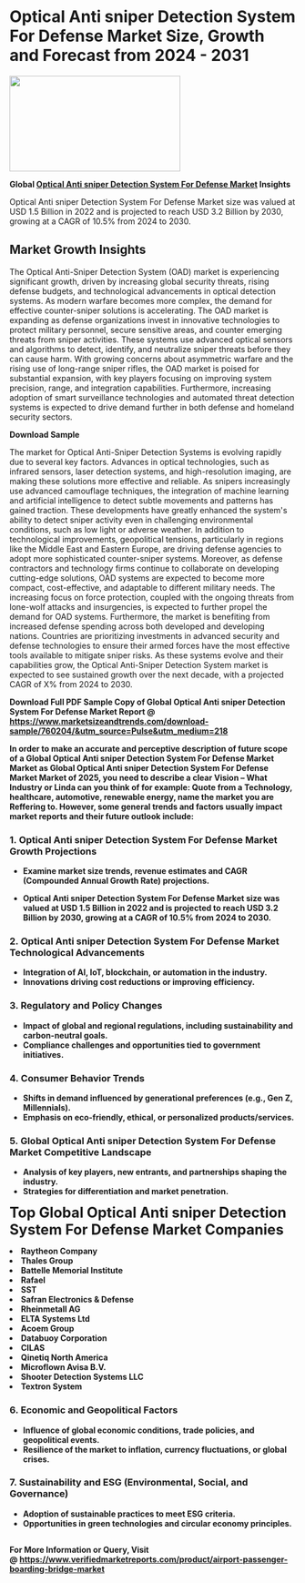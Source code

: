 <H1>Optical Anti sniper Detection System For Defense Market Size, Growth and Forecast from 2024 - 2031</H1><img class="aligncenter size-medium wp-image-584254" src="https://thirdeyenews.in/wp-content/uploads/2024/09/Global-Market-Research-300x168.jpeg" alt="" width="300" height="168" /><p><strong>Global&nbsp;<a href="https://www.marketsizeandtrends.com/download-sample/760204/&amp;utm_source=Pulse&amp;utm_medium=218">Optical Anti sniper Detection System For Defense Market</a> Insights</strong></p><p>Optical Anti sniper Detection System For Defense Market size was valued at USD 1.5 Billion in 2022 and is projected to reach USD 3.2 Billion by 2030, growing at a CAGR of 10.5% from 2024 to 2030.</p><p><h2>Market Growth Insights</h2> <p>The Optical Anti-Sniper Detection System (OAD) market is experiencing significant growth, driven by increasing global security threats, rising defense budgets, and technological advancements in optical detection systems. As modern warfare becomes more complex, the demand for effective counter-sniper solutions is accelerating. The OAD market is expanding as defense organizations invest in innovative technologies to protect military personnel, secure sensitive areas, and counter emerging threats from sniper activities. These systems use advanced optical sensors and algorithms to detect, identify, and neutralize sniper threats before they can cause harm. With growing concerns about asymmetric warfare and the rising use of long-range sniper rifles, the OAD market is poised for substantial expansion, with key players focusing on improving system precision, range, and integration capabilities. Furthermore, increasing adoption of smart surveillance technologies and automated threat detection systems is expected to drive demand further in both defense and homeland security sectors.</p> <p><strong>Download Sample</strong></p> <p>The market for Optical Anti-Sniper Detection Systems is evolving rapidly due to several key factors. Advances in optical technologies, such as infrared sensors, laser detection systems, and high-resolution imaging, are making these solutions more effective and reliable. As snipers increasingly use advanced camouflage techniques, the integration of machine learning and artificial intelligence to detect subtle movements and patterns has gained traction. These developments have greatly enhanced the system's ability to detect sniper activity even in challenging environmental conditions, such as low light or adverse weather. In addition to technological improvements, geopolitical tensions, particularly in regions like the Middle East and Eastern Europe, are driving defense agencies to adopt more sophisticated counter-sniper systems. Moreover, as defense contractors and technology firms continue to collaborate on developing cutting-edge solutions, OAD systems are expected to become more compact, cost-effective, and adaptable to different military needs. The increasing focus on force protection, coupled with the ongoing threats from lone-wolf attacks and insurgencies, is expected to further propel the demand for OAD systems. Furthermore, the market is benefiting from increased defense spending across both developed and developing nations. Countries are prioritizing investments in advanced security and defense technologies to ensure their armed forces have the most effective tools available to mitigate sniper risks. As these systems evolve and their capabilities grow, the Optical Anti-Sniper Detection System market is expected to see sustained growth over the next decade, with a projected CAGR of X% from 2024 to 2030.</p> <p><strong></p><p><span class=""><strong>Download Full PDF Sample Copy of Global Optical Anti sniper Detection System For Defense Market Report</strong> @ <a href="https://www.marketsizeandtrends.com/download-sample/760204/&amp;utm_source=Pulse&amp;utm_medium=218" target="_blank">https://www.marketsizeandtrends.com/download-sample/760204/&amp;utm_source=Pulse&amp;utm_medium=218</a></span></p><p>In order to make an accurate and perceptive description of future scope of a Global&nbsp;Optical Anti sniper Detection System For Defense Market Market as Global&nbsp;Optical Anti sniper Detection System For Defense Market Market of 2025, you need to describe a clear Vision &ndash; What Industry or Linda can you think of for example: Quote from a Technology, healthcare, automotive, renewable energy, name the market you are Reffering to. However, some general trends and factors usually impact market reports and their future outlook include:</p><h3>1.&nbsp;<strong>Optical Anti sniper Detection System For Defense Market Growth Projections</strong></h3><ul><li>Examine market size trends, revenue estimates and CAGR (Compounded Annual Growth Rate) projections.</li><li><p>Optical Anti sniper Detection System For Defense Market size was valued at USD 1.5 Billion in 2022 and is projected to reach USD 3.2 Billion by 2030, growing at a CAGR of 10.5% from 2024 to 2030.</p></li></ul><h3>2.&nbsp;<strong>Optical Anti sniper Detection System For Defense Market Technological Advancements</strong></h3><ul><li>Integration of AI, IoT, blockchain, or automation in the industry.</li><li>Innovations driving cost reductions or improving efficiency.</li></ul><h3>3.&nbsp;<strong>Regulatory and Policy Changes</strong></h3><ul><li>Impact of global and regional regulations, including sustainability and carbon-neutral goals.</li><li>Compliance challenges and opportunities tied to government initiatives.</li></ul><h3>4.&nbsp;<strong>Consumer Behavior Trends</strong></h3><ul><li>Shifts in demand influenced by generational preferences (e.g., Gen Z, Millennials).</li><li>Emphasis on eco-friendly, ethical, or personalized products/services.</li></ul><h3>5.&nbsp;<strong>Global Optical Anti sniper Detection System For Defense Market Competitive Landscape</strong></h3><ul><li>Analysis of key players, new entrants, and partnerships shaping the industry.</li><li>Strategies for differentiation and market penetration.</li></ul><p data-pm-slice="1 1 []"><span style="color: inherit; font-family: inherit; font-size: 25px;">Top Global Optical Anti sniper Detection System For Defense Market Companies</span></p><div class="" data-test-id=""><p><li>Raytheon Company</li><li> Thales Group</li><li> Battelle Memorial Institute</li><li> Rafael</li><li> SST</li><li> Safran Electronics & Defense</li><li> Rheinmetall AG</li><li> ELTA Systems Ltd</li><li> Acoem Group</li><li> Databuoy Corporation</li><li> CILAS</li><li> Qinetiq North America</li><li> Microflown Avisa B.V.</li><li> Shooter Detection Systems LLC</li><li> Textron System</li></p></div><h3>6.&nbsp;<strong>Economic and Geopolitical Factors</strong></h3><ul><li>Influence of global economic conditions, trade policies, and geopolitical events.</li><li>Resilience of the market to inflation, currency fluctuations, or global crises.</li></ul><h3>7.&nbsp;<strong>Sustainability and ESG (Environmental, Social, and Governance)</strong></h3><ul><li>Adoption of sustainable practices to meet ESG criteria.</li><li>Opportunities in green technologies and circular economy principles.</li></ul><h2><strong style="font-size: 14px;">For More Information or Query, Visit @&nbsp;</strong><a style="background-color: #ffffff; font-size: 14px;" href="https://www.marketsizeandtrends.com/report/optical-anti-sniper-detection-system-for-defense-market/" target="_blank">https://www.verifiedmarketreports.com/product/airport-passenger-boarding-bridge-market</a></h2>
